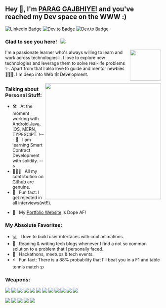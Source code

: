 ## Hey 👋, I'm [PARAG GAJBHIYE!](https://portfolio-website-parag2812.vercel.app/) and you've reached my Dev space on the WWW :)

<!-- [![Website Badge](https://img.shields.io/badge/Website-3b5998?style=flat-square&logo=google-chrome&logoColor=white)](https://portfolio-website-parag2812.vercel.app/) -->

[![Linkedin Badge](https://img.shields.io/badge/LinkedIn-0077B5?style=for-the-badge&logo=linkedin&logoColor=white)](https://www.linkedin.com/in/parag28/)
[![Dev.to Badge](https://img.shields.io/badge/Instagram-E1306C?style=for-the-badge&logo=instagram&logoColor=white)](https://www.instagram.com/parag.28/)
[![Dev.to Badge](https://img.shields.io/badge/Portfolio-030303?style=for-the-badge&logo=HumbleBundle&logoColor=white)](https://portfolio-website-parag2812.vercel.app/)

### Glad to see you here! &nbsp; ![](https://komarev.com/ghpvc/?username=harshpandey002&color=blue)

<img align="right" width="100" alt="" src="assets/rzp.gif" />

I'm a passionate learner who's always willing to learn and work across technologies💡. I love to explore new technologies and leverage them to solve real-life problems ✨. Apart from that I also love to guide and mentor newbies 👨🏻‍💻. I'm deep into Web 🕸️ Development.



<img align="right" width="375" alt="" src="https://media.giphy.com/media/QN6NnhbgfOpoI/giphy.gif" />

### Talking about Personal Stuff:

- 🛠 &nbsp; At the moment working with Android Java, IOS, MERN, TYPESCIPT.
!--- 👀 &nbsp; I am learning Smart Contract Development with solidity. -->
- 👨🏻‍💻 &nbsp; All my contribution on [Github](https://github.com/Parag2812) are genuine.
- 👾 &nbsp; Fun fact: I get rejected in all interviews(wtf!).
<!--- 📫 &nbsp; How to reach me: [Twitter](https://twitter.com/harshpandey002) or coding.harshp@gmail.com. -->
- 🚀 &nbsp; My [Portfolio Website](https://portfolio-website-parag2812.vercel.app/) is Dope AF!
<!-- - 💬 &nbsp; Ask me about anything [here](https://github.com/bhatvikrant/bhatVikrant/issues/1)! I am happy to help. -->
<!-- - 📝 &nbsp; Checkout my [Resume](https://github.com/bhatvikrant/bhatvikrant/blob/master/resume.pdf). (Haven't update it in a while, but here you go) -->
### My Absolute Favorites:

- 💻 &nbsp; I love to build user interfaces with cool animations.
- 📰 &nbsp; Reading & writing tech blogs whenever I find a not so common solution to a problem that I personally faced.
- 🍕 &nbsp; Hackathons, meetups & tech events.
- ⚡ &nbsp; Fun fact: There is a 88% probability that I'll beat you in a F1 and table tennis match :p

### Weapons:

<a href="#"><img src="https://img.shields.io/badge/HTML5-red?style=for-the-badge&logo=html5&labelColor=black&color=E34F26"/></a>
<a href="#"><img src="https://img.shields.io/badge/CSS3-white?style=for-the-badge&logo=css3&logoColor=1572B6&labelColor=black&color=1572B6" /></a>
<a href="#"><img src="https://img.shields.io/badge/Javascript-yellow?style=for-the-badge&logo=javascript&labelColor=black&color=c89100"/></a>
<a href="#"><img src="https://img.shields.io/badge/MongoDB-green?style=for-the-badge&logo=mongodb&labelColor=black&color=409040"/></a>
<a href="#"><img src="https://img.shields.io/badge/Express-black?style=for-the-badge&logo=express&labelColor=black&color=1f1f1f"/></a>
<a href="#"><img src="https://img.shields.io/badge/React-blue?style=for-the-badge&logo=react&labelColor=black&color=3a8296"/></a>
<a href="#"><img src="https://img.shields.io/badge/Node.JS-blue?style=for-the-badge&logo=node.js&logoColor=lime&labelColor=black&color=236b23"/></a>
<a href="#"><img src="https://img.shields.io/badge/Tailwind%20CSS-black?style=for-the-badge&logo=tailwindcss&labelColor=black&color=1CA1B8"/></a>
<a href="#"><img src="https://img.shields.io/badge/Next.js-black?style=for-the-badge&logo=Next.js&&logoColor=white&labelColor=black&color=2E2E2E"/></a>
<a href="#"><img src="https://img.shields.io/badge/Etherjs-black?style=for-the-badge&logo=ethereum&&logoColor=white&labelColor=black&color=white"/></a>
<a href="#"><img src="https://img.shields.io/badge/Solidity-black?style=for-the-badge&logo=solidity&&logoColor=white&labelColor=black&color=white"/></a>
<a href="#"><img src="https://img.shields.io/badge/Hardhat-black?style=for-the-badge&logo=hardhat&&logoColor=white&labelColor=black&color=white"/></a>


<a href="#"><img src="https://img.shields.io/badge/Git-red?style=for-the-badge&logo=git&labelColor=black&color=red"/></a>
<a href="#"><img src="https://img.shields.io/badge/GitHub-black?style=for-the-badge&logo=github&labelColor=black&color=181717"/></a>
<a href="#"><img src="https://img.shields.io/badge/VSCode-cyan?style=for-the-badge&logo=visual%20studio%20code&labelColor=00497a&color=007ACC"/></a>
<a href="#"><img src="https://img.shields.io/badge/Postman-orange?style=for-the-badge&logo=postman&labelColor=black&color=ff4704"/></a>
<a href="#"><img src="https://img.shields.io/badge/Figma-pink?style=for-the-badge&logo=figma&labelColor=black&color=eb3471"/></a>

#

<div align="center">

<!--### Let's become friends on [Twitter](https://twitter.com/harshpandey002)! -->

</div>
